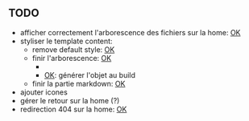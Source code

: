 ## TODO

- afficher correctement l'arborescence des fichiers sur la home: [OK]
- styliser le template content:
  - remove default style: [OK]
  - finir l'arborescence: [OK]
    - [OK]: scroll-y
    - [OK]: générer l'objet au build
  - finir la partie markdown: [OK]
- ajouter icones
- gérer le retour sur la home (?)
- redirection 404 sur la home: [OK]

